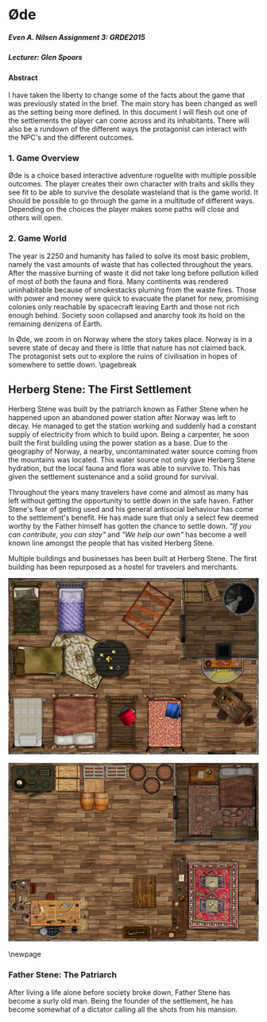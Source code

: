 # Øde #
##### Even A. Nilsen    Assignment 3: GRDE2015 #####
##### *Lecturer:* Glen Spoors #####
#### Abstract ####
I have taken the liberty to change some of the facts about the game that was previously
 stated in the brief. The main story has been changed as well as the setting being
 more defined. In this document I will flesh out one of the settlements the player
 can come across and its inhabitants. There will also be a rundown of the different
 ways the protagonist can interact with the NPC's and the different outcomes.

### 1. Game Overview ###
Øde is a choice based interactive adventure roguelite with multiple possible outcomes.
 The player creates their own character with traits and skills they see fit to be
 able to survive the desolate wasteland that is the game world. It should be possible
 to go through the game in a multitude of different ways. Depending on the choices
 the player makes some paths will close and others will open.

### 2. Game World ###
The year is 2250 and humanity has failed to solve its most basic problem, namely
 the vast amounts of waste that has collected throughout the years. After the massive
 burning of waste it did not take long before pollution killed of most of both the
 fauna and flora. Many continents was rendered uninhabitable because of smokestacks
 pluming from the waste fires. Those with power and money were quick to evacuate
 the planet for new, promising colonies only reachable by spacecraft leaving Earth
 and those not rich enough behind. Society soon collapsed and anarchy took its hold
 on the remaining denizens of Earth.

In Øde, we zoom in on Norway where the story takes place. Norway is in a severe
 state of decay and there is little that nature has not claimed back. The protagonist
 sets out to explore the ruins of civilisation in hopes of somewhere to settle
 down.
\pagebreak

## Herberg Stene: The First Settlement ##
Herberg Stene was built by the patriarch known as Father Stene when he happened
 upon an abandoned power station after Norway was left to decay. He managed to get
 the station working and suddenly had a constant supply of electricity from which
 to build upon. Being a carpenter, he soon built the first building using the
 power station as a base. Due to the geography of Norway, a nearby, uncontaminated
 water source coming from the mountains was located. This water source not only
 gave Herberg Stene hydration, but the local fauna and flora was able to survive to.
 This has given the settlement sustenance and a solid ground for survival.

Throughout the years many travelers have come and almost as many has left without
 getting the opportunity to settle down in the safe haven. Father Stene's fear
 of getting used and his general antisocial behaviour has come to the settlement's
 benefit. He has made sure that only a select few deemed worthy by the Father himself
 has gotten the chance to settle down. *"If you can contribute, you can stay"* and
 *"We help our own"* has become a well known line amongst the people that has visited
 Herberg Stene. 

Multiple buildings and businesses has been built at Herberg Stene. The first building
 has been repurposed as a hostel for travelers and merchants.

![Picture of the main building](img/main_building.png "Made in paint by Even A. Nilsen")

![Picture of Hei Sveis the blacksmith's workshop](img/hei_sveis.png "Made in paint by Even A. Nilsen")

\newpage

### Father Stene: The Patriarch ###
After living a life alone before society broke down, Father Stene has become a surly
 old man. Being the founder of the settlement, he has become somewhat of a dictator
 calling all the shots from his mansion. 
